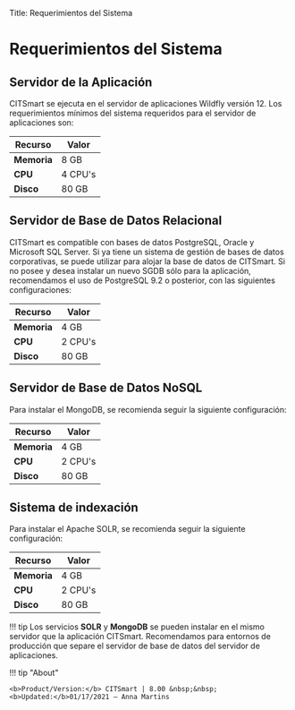 Title: Requerimientos del Sistema

# Requerimientos del Sistema


## Servidor de la Aplicación

CITSmart se ejecuta en el servidor de aplicaciones Wildfly versión 12. Los requerimientos mínimos del sistema requeridos para el servidor de aplicaciones son:

| Recurso | Valor  |
|---------|---------|
| **Memoria** | 8 GB   |
| **CPU**     | 4 CPU's |
| **Disco**   | 80 GB   |

## Servidor de Base de Datos Relacional

CITSmart es compatible con bases de datos PostgreSQL, Oracle y Microsoft SQL Server. Si ya tiene un sistema de gestión de bases de datos corporativas, se puede utilizar para alojar la base de datos de CITSmart. Si no posee y desea instalar un nuevo SGDB sólo para la aplicación, recomendamos el uso de PostgreSQL 9.2 o posterior, con las siguientes configuraciones:

| Recurso | Valor   |
|---------|---------|
| **Memoria** | 4 GB   |
| **CPU**     | 2 CPU's |
| **Disco**   | 80 GB   |

##  Servidor de Base de Datos NoSQL

Para instalar el MongoDB, se recomienda seguir la siguiente configuración:

| Recurso | Valor   |
|---------|---------|
| **Memoria** | 4 GB   |
| **CPU**     | 2 CPU's |
| **Disco**   | 80 GB   |

## Sistema de indexación

Para instalar el Apache SOLR, se recomienda seguir la siguiente configuración:

| Recurso | Valor   |
|---------|---------|
| **Memoria** | 4 GB   |
| **CPU**     | 2 CPU's |
| **Disco**   | 80 GB   |

!!! tip
    Los servicios **SOLR** y **MongoDB** se pueden instalar en el mismo servidor que la aplicación CITSmart. Recomendamos para entornos de producción que separe el servidor de base de datos del servidor de aplicaciones.
   
!!! tip "About"

    <b>Product/Version:</b> CITSmart | 8.00 &nbsp;&nbsp;
    <b>Updated:</b>01/17/2021 – Anna Martins


